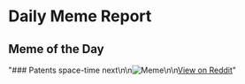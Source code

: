 # Daily Meme Report

## Meme of the Day
"### Patents space-time next\n\n![Meme](https://i.redd.it/cofkjqzg14pf1.gif)\n\n[View on Reddit](https://redd.it/1ngo5vj)"
